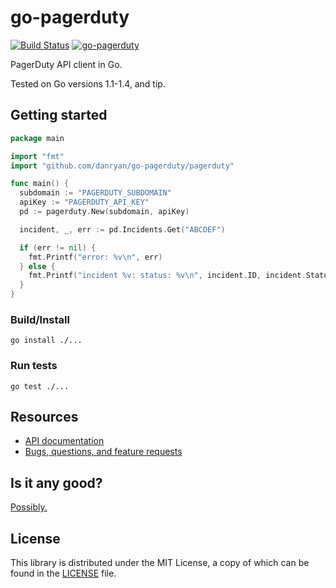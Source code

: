 # go-pagerduty

[![Build Status](https://api.travis-ci.org/danryan/go-pagerduty.png)](http://travis-ci.org/danryan/go-pagerduty)
[![go-pagerduty](http://goreportcard.com/badge/mikemackintosh/go-pagerduty)](http://goreportcard.com/badge/mikemackintosh/go-pagerduty)

PagerDuty API client in Go.

Tested on Go versions 1.1-1.4, and tip.

## Getting started

```go
package main

import "fmt"
import "github.com/danryan/go-pagerduty/pagerduty"

func main() {
  subdomain := "PAGERDUTY_SUBDOMAIN"
  apiKey := "PAGERDUTY_API_KEY"
  pd := pagerduty.New(subdomain, apiKey)

  incident, _, err := pd.Incidents.Get("ABCDEF")

  if (err != nil) {
    fmt.Printf("error: %v\n", err)
  } else {
    fmt.Printf("incident %v: status: %v\n", incident.ID, incident.Status)
  }
}
```

### Build/Install

```
go install ./...
```

### Run tests

```
go test ./...
```

## Resources

* [API documentation](http://godoc.org/github.com/danryan/go-pagerduty)
* [Bugs, questions, and feature requests](https://github.com/danryan/go-pagerduty/issues)

## Is it any good?

[Possibly.](http://news.ycombinator.com/item?id=3067434)

## License

This library is distributed under the MIT License, a copy of which can be found in the [LICENSE](LICENSE) file.

